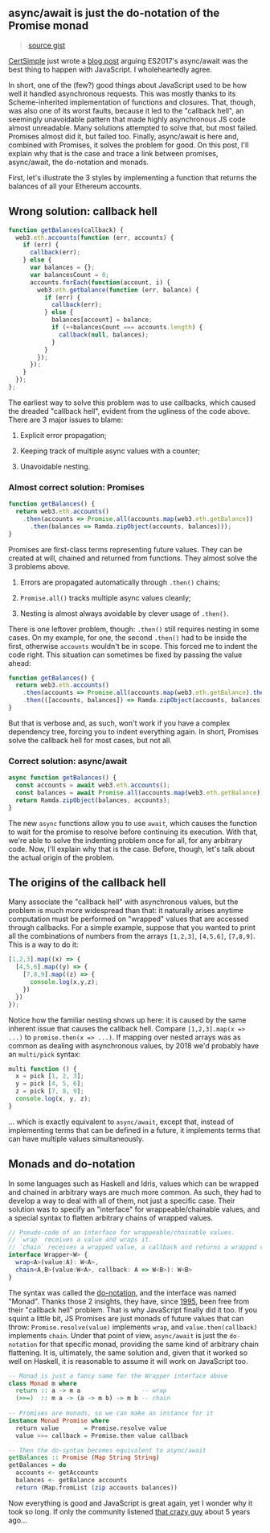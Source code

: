 ## async/await is just the do-notation of the Promise monad

> [source gist](https://gist.githubusercontent.com/MaiaVictor/bc0c02b6d1fbc7e3dbae838fb1376c80/raw/0cace9c7c992f9ee8121afc6adf90395e7264ae0/promise_monad.md)

[CertSimple](https://certsimple.com) just wrote a [blog post](https://certsimple.com/blog/javascript-equals-async-await) arguing ES2017's async/await was the best thing to happen with JavaScript. I wholeheartedly agree.

In short, one of the (few?) good things about JavaScript used to be how well it handled asynchronous requests. This was mostly thanks to its Scheme-inherited implementation of functions and closures. That, though, was also one of its worst faults, because it led to the "callback hell", an seemingly unavoidable pattern that made highly asynchronous JS code almost unreadable. Many solutions attempted to solve that, but most failed. Promises almost did it, but failed too. Finally, async/await is here and, combined with Promises, it solves the problem for good. On this post, I'll explain why that is the case and trace a link between promises, async/await, the do-notation and monads.

First, let's illustrate the 3 styles by implementing a function that returns the balances of all your Ethereum accounts.

## Wrong solution: callback hell

```javascript
function getBalances(callback) {
  web3.eth.accounts(function (err, accounts) {
    if (err) {
      callback(err);
    } else {
      var balances = {};
      var balancesCount = 0;
      accounts.forEach(function(account, i) {
        web3.eth.getbalance(function (err, balance) {
          if (err) {
            callback(err);
          } else {
            balances[account] = balance;
            if (++balancesCount === accounts.length) {
              callback(null, balances);
            }
          }
        });
      });
    }
  });
};
```

The earliest way to solve this problem was to use callbacks, which caused the dreaded "callback hell", evident from the ugliness of the code above. There are 3 major issues to blame:

1. Explicit error propagation;

2. Keeping track of multiple async values with a counter;

3. Unavoidable nesting.

### Almost correct solution: Promises

```javascript
function getBalances() {
  return web3.eth.accounts()
    .then(accounts => Promise.all(accounts.map(web3.eth.getBalance))
      .then(balances => Ramda.zipObject(accounts, balances)));
}
```

Promises are first-class terms representing future values. They can be created at will, chained and returned from functions. They almost solve the 3 problems above.

1. Errors are propagated automatically through `.then()` chains;

2. `Promise.all()` tracks multiple async values cleanly;

3. Nesting is almost always avoidable by clever usage of `.then()`.

There is one leftover problem, though: `.then()` still requires nesting in some cases. On my example, for one, the second `.then()` had to be inside the first, otherwise `accounts` wouldn't be in scope. This forced me to indent the code right. This situation can sometimes be fixed by passing the value ahead:

```javascript
function getBalances() {
  return web3.eth.accounts()
    .then(accounts => Promise.all(accounts.map(web3.eth.getBalance).then(balances => [accounts, balances])))
    .then(([accounts, balances]) => Ramda.zipObject(accounts, balances));
}
```

But that is verbose and, as such, won't work if you have a complex dependency tree, forcing you to indent everything again. In short, Promises solve the callback hell for most cases, but not all.

### Correct solution: async/await

```javascript
async function getBalances() {
  const accounts = await web3.eth.accounts();
  const balances = await Promise.all(accounts.map(web3.eth.getBalance));
  return Ramda.zipObject(balances, accounts);
}
```

The new `async` functions allow you to use `await`, which causes the function to wait for the promise to resolve before continuing its execution. With that, we're able to solve the indenting problem once for all, for any arbitrary code. Now, I'll explain why that is the case. Before, though, let's talk about the actual origin of the problem.

## The origins of the callback hell

Many associate the "callback hell" with asynchronous values, but the problem is much more widespread than that: it naturally arises anytime computation must be performed on "wrapped" values that are accessed through callbacks. For a simple example, suppose that you wanted to print all the combinations of numbers from the arrays `[1,2,3]`, `[4,5,6]`, `[7,8,9]`. This is a way to do it: 


```javascript
[1,2,3].map((x) => {
  [4,5,6].map((y) => {
    [7,8,9].map((z) => { 
      console.log(x,y,z);
    })
  })
});
```

Notice how the familiar nesting shows up here: it is caused by the same inherent issue that causes the callback hell. Compare `[1,2,3].map(x => ...)` to `promise.then(x => ...)`. If mapping over nested arrays was as common as dealing with asynchronous values, by 2018 we'd probably have an `multi/pick` syntax:

```javascript
multi function () {
  x = pick [1, 2, 3];
  y = pick [4, 5, 6];
  z = pick [7, 8, 9];
  console.log(x, y, z);
}
```

... which is exactly equivalent to `async/await`, except that, instead of implementing terms that can be defined in a future, it implements terms that can have multiple values simultaneously.

## Monads and do-notation

In some languages such as Haskell and Idris, values which can be wrapped and chained in arbitrary ways are much more common. As such, they had to develop a way to deal with all of them, not just a specific case. Their solution was to specify an "interface" for wrappeable/chainable values, and a special syntax to flatten arbitrary chains of wrapped values. 

```typescript
// Pseudo-code of an interface for wrappeable/chainable values.
// `wrap` receives a value and wraps it.
// `chain` receives a wrapped value, a callback and returns a wrapped value.
interface Wrapper<W> {
  wrap<A>(value:A): W<A>,
  chain<A,B>(value:W<A>, callback: A => W<B>): W<B>
}
```

The syntax was called the [do-notation](https://en.wikibooks.org/wiki/Haskell/do_notation), and the interface was named "Monad". Thanks those 2 insights, they have, since [1995](http://code.haskell.org/~dons/haskell-1990-2000/msg01481.html), been free from their "callback hell" problem. That is why JavaScript finally did it too. If you squint a little bit, JS Promises are just monads of future values that can throw: `Promise.resolve(value)` implements `wrap`, and `value.then(callback)` implements `chain`. Under that point of view, `async/await` is just the `do-notation` for that specific monad, providing the same kind of arbitrary chain flattening. It is, ultimately, the same solution and, given that it worked so well on Haskell, it is reasonable to assume it will work on JavaScript too.


```haskell
-- Monad is just a fancy name for the Wrapper interface above
class Monad m where
  return :: a -> m a                 -- wrap
  (>>=)  :: m a -> (a -> m b) -> m b -- chain
  
-- Promises are monads, so we can make an instance for it
instance Monad Promise where
  return value       = Promise.resolve value
  value >>= callback = Promise.then value callback

-- Then the do-syntax becomes equivalent to async/await
getBalances :: Promise (Map String String)
getBalances = do
  accounts <- getAccounts
  balances <- getBalance accounts
  return (Map.fromList (zip accounts balances))
```



Now everything is good and JavaScript is great again, yet I wonder why it took so long. If only the community listened [that crazy guy](https://github.com/promises-aplus/promises-spec/issues/94) about 5 years ago...
